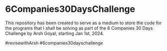 # 6Companies30DaysChallenge

This repository has been created to serve as a medium to store the code for the programs that I shall be solving as part of the 6 Companies 30 Days Challenge by Arsh Goyal, starting Jan 1st, 2024. 

#revisewithArsh #6companies30dayschallenge
